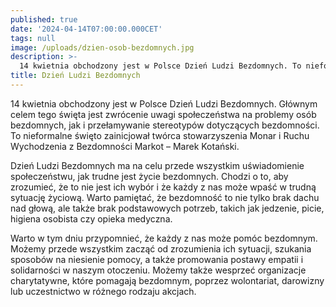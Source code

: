 ```yaml
---
published: true
date: '2024-04-14T07:00:00.000CET'
tags: null
image: /uploads/dzien-osob-bezdomnych.jpg
description: >-
  14 kwietnia obchodzony jest w Polsce Dzień Ludzi Bezdomnych. To nieformalne święto zainicjował twórca stowarzyszenia Monar i Ruchu Wychodzenia z Bezdomności Markot – Marek Kotański. 
title: Dzień Ludzi Bezdomnych
--- 
```



14 kwietnia obchodzony jest w Polsce Dzień Ludzi Bezdomnych. Głównym celem tego święta jest zwrócenie uwagi społeczeństwa na problemy osób bezdomnych, jak i przełamywanie stereotypów dotyczących bezdomności. To nieformalne święto zainicjował twórca stowarzyszenia Monar i Ruchu Wychodzenia z Bezdomności Markot – Marek Kotański.

Dzień Ludzi Bezdomnych ma na celu przede wszystkim uświadomienie społeczeństwu, jak trudne jest życie bezdomnych. Chodzi o to, aby zrozumieć, że to nie jest ich wybór i że każdy z nas może wpaść w trudną sytuację życiową. Warto pamiętać, że bezdomność to nie tylko brak dachu nad głową, ale także brak podstawowych potrzeb, takich jak jedzenie, picie, higiena osobista czy opieka medyczna.

Warto w tym dniu przypomnieć, że każdy z nas może pomóc bezdomnym. Możemy przede wszystkim zacząć od zrozumienia ich sytuacji, szukania sposobów na niesienie pomocy, a także promowania postawy empatii i solidarności w naszym otoczeniu. Możemy także wesprzeć organizacje charytatywne, które pomagają bezdomnym, poprzez wolontariat, darowizny lub uczestnictwo w różnego rodzaju akcjach.



